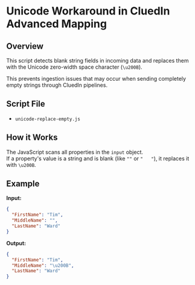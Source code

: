 # Unicode Workaround in CluedIn Advanced Mapping

## Overview

This script detects blank string fields in incoming data and replaces them with the Unicode zero-width space character (`\u200B`).

This prevents ingestion issues that may occur when sending completely empty strings through CluedIn pipelines.

## Script File

- `unicode-replace-empty.js`

## How it Works

The JavaScript scans all properties in the `input` object.  
If a property's value is a string and is blank (like `""` or `"   "`), it replaces it with `\u200B`.

## Example

**Input:**

```json
{
  "FirstName": "Tim",
  "MiddleName": "",
  "LastName": "Ward"
}
```

**Output:**

```json
{
  "FirstName": "Tim",
  "MiddleName": "\u200B",
  "LastName": "Ward"
}
```





